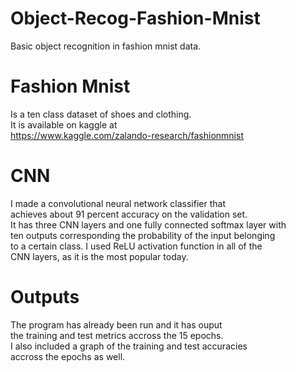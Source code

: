 # Object-Recog-Fashion-Mnist
Basic object recognition in fashion mnist data.  

# Fashion Mnist 
Is a ten class dataset of shoes and clothing.  
It is available on kaggle at  
https://www.kaggle.com/zalando-research/fashionmnist  

# CNN  
I made a convolutional neural network classifier that  
achieves about 91 percent accuracy on the validation set.  
It has three CNN layers and one fully connected softmax layer with  
ten outputs corresponding the probability of the input belonging  
to a certain class. I used ReLU activation function in all of the  
CNN layers, as it is the most popular today.  

# Outputs
The program has already been run and it has ouput  
the training and test metrics accross the 15 epochs.  
I also included a graph of the training and test accuracies  
accross the epochs as well.  


